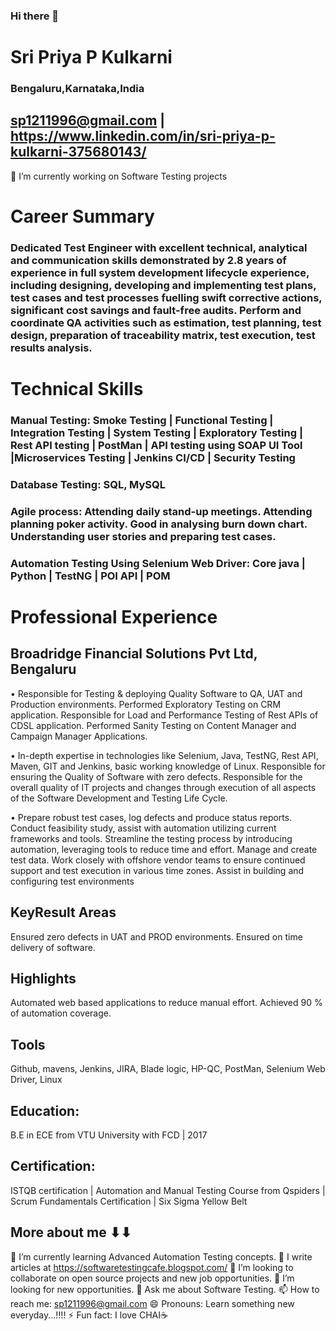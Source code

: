 ### Hi there 👋
# Sri Priya P Kulkarni
### Bengaluru,Karnataka,India
## sp1211996@gmail.com | https://www.linkedin.com/in/sri-priya-p-kulkarni-375680143/

🔭 I’m currently working on Software Testing projects

# Career Summary
### Dedicated Test Engineer with excellent technical, analytical and communication skills demonstrated by 2.8 years of experience in full system development lifecycle experience, including designing, developing and implementing test plans, test cases and test processes fuelling swift corrective actions, significant cost savings and fault-free audits. Perform and coordinate QA activities such as estimation, test planning, test design, preparation of traceability matrix, test execution, test results analysis.

# Technical Skills
### Manual Testing: Smoke Testing | Functional Testing | Integration Testing | System Testing | Exploratory Testing | Rest API testing | PostMan | API testing using SOAP UI Tool |Microservices Testing | Jenkins CI/CD | Security Testing
### Database Testing: SQL, MySQL
### Agile process: Attending daily stand-up meetings. Attending planning poker activity. Good in analysing burn down chart. Understanding user stories and preparing test cases.
### Automation Testing Using Selenium Web Driver: Core java | Python | TestNG | POI API | POM

# Professional Experience
## Broadridge Financial Solutions Pvt Ltd, Bengaluru
•	Responsible for Testing & deploying Quality Software to QA, UAT and Production environments. Performed Exploratory Testing on CRM application. Responsible for Load and Performance Testing of Rest APIs of CDSL application. Performed Sanity Testing on Content Manager and Campaign Manager Applications.

•	In-depth expertise in technologies like Selenium, Java, TestNG, Rest API, Maven, GIT and Jenkins, basic working knowledge of Linux. Responsible for ensuring the Quality of Software with zero defects. Responsible for the overall quality of IT projects and changes through execution of all aspects of the Software Development and Testing Life Cycle.

•	Prepare robust test cases, log defects and produce status reports. Conduct feasibility study, assist with automation utilizing current frameworks and tools. Streamline the testing process by introducing automation, leveraging tools to reduce time and effort. Manage and create test data. Work closely with offshore vendor teams to ensure continued support and test execution in various time zones. Assist in building and configuring test environments

## KeyResult Areas
Ensured zero defects in UAT and PROD environments. Ensured on time delivery of software. 
## Highlights 
Automated web based applications to reduce manual effort.  Achieved   90 % of automation coverage.
## Tools
Github, mavens, Jenkins, JIRA, Blade logic, HP-QC, PostMan, Selenium Web Driver, Linux
## Education: 
B.E in ECE from VTU University with FCD | 2017
## Certification: 
ISTQB certification | Automation and Manual Testing Course from Qspiders | Scrum Fundamentals Certification | Six Sigma Yellow Belt

## More about me ⬇⬇
🌱 I’m currently learning Advanced Automation Testing concepts.
📝 I  write articles at https://softwaretestingcafe.blogspot.com/
👯 I’m looking to collaborate on open source projects and new job opportunities.
🤔 I’m looking for new opportunities.
💬 Ask me about Software Testing.
📫 How to reach me: sp1211996@gmail.com
😄 Pronouns: Learn something new everyday...!!!!
⚡ Fun fact: I love CHAI☕



<!--
**SripriyaPKulkarni/SripriyaPKulkarni** is a ✨ _special_ ✨ repository because its `README.md` (this file) appears on your GitHub profile.

Here are some ideas to get you started:

- 🔭 I’m currently working on ...
- 🌱 I’m currently learning ...
- 👯 I’m looking to collaborate on ...
- 🤔 I’m looking for help with ...
- 💬 Ask me about ...
- 📫 How to reach me: ...
- 😄 Pronouns: ...
- ⚡ Fun fact: ...
-->
